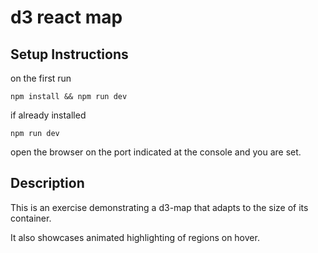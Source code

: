 # d3 react map

## Setup Instructions

on the first run
```
npm install && npm run dev
```

if already installed
```
npm run dev
```

open the browser on the port indicated at the console and you are set.

## Description

This is an exercise demonstrating a d3-map that adapts to the size of its container.

It also showcases animated highlighting of regions on hover.
